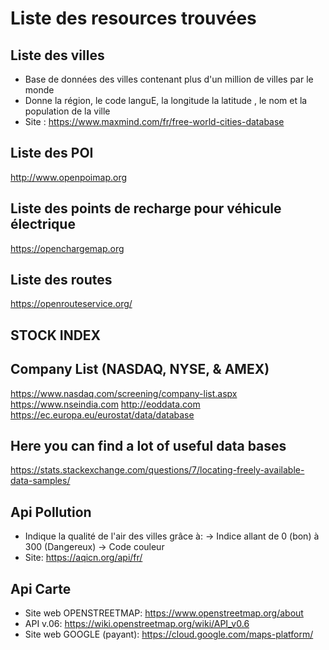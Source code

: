 # Liste des resources trouvées 

## Liste des villes 

- Base de données des villes contenant plus d'un million de villes par le monde
- Donne la région, le code languE, la longitude la latitude , le nom et la population de la ville
- Site : https://www.maxmind.com/fr/free-world-cities-database

## Liste des POI 

http://www.openpoimap.org

## Liste des points de recharge pour véhicule électrique 

https://openchargemap.org

## Liste des routes 
https://openrouteservice.org/

## STOCK INDEX
## Company List (NASDAQ, NYSE, & AMEX) 
https://www.nasdaq.com/screening/company-list.aspx
https://www.nseindia.com
http://eoddata.com
https://ec.europa.eu/eurostat/data/database

## Here you can find a lot of useful data bases
https://stats.stackexchange.com/questions/7/locating-freely-available-data-samples/ 



## Api Pollution

- Indique la qualité de l'air des villes grâce à:
		-> Indice allant de 0 (bon) à 300 (Dangereux)
		-> Code couleur 
- Site: https://aqicn.org/api/fr/



 ## Api Carte
  
  - Site web OPENSTREETMAP: https://www.openstreetmap.org/about
  - API v.06: https://wiki.openstreetmap.org/wiki/API_v0.6
  - Site web GOOGLE (payant): https://cloud.google.com/maps-platform/
	

